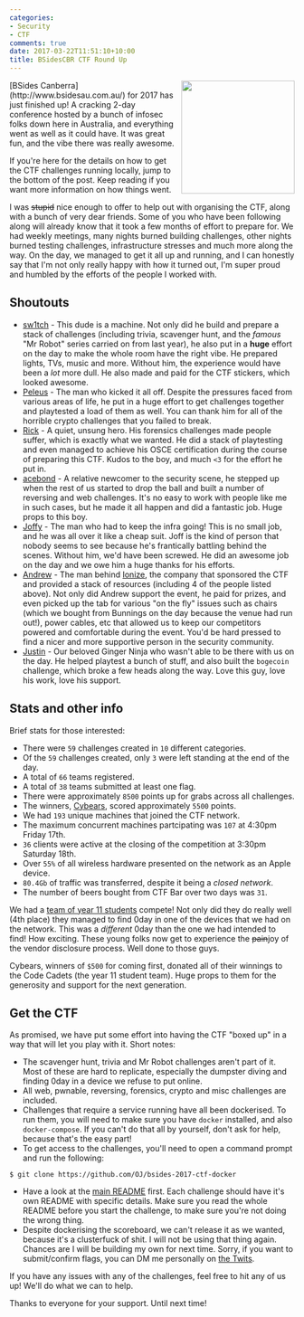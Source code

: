```yaml
---
categories:
- Security
- CTF
comments: true
date: 2017-03-22T11:51:10+10:00
title: BSidesCBR CTF Round Up
---
```


<img style="float: right; margin-left: 5px; margin-bototm: 5px" src="/uploads/2017/03/bsides/bsides-ctf.png" width="200px"/>
[BSides Canberra](http://www.bsidesau.com.au/) for 2017 has just finished up! A cracking 2-day conference hosted by a bunch of infosec folks down here in Australia, and everything went as well as it could have. It was great fun, and the vibe there was really awesome.

If you're here for the details on how to get the CTF challenges running locally, jump to the bottom of the post. Keep reading if you want more information on how things went.

I was ~~stupid~~ nice enough to offer to help out with organising the CTF, along with a bunch of very dear friends. Some of you who have been following along will already know that it took a few months of effort to prepare for. We had weekly meetings, many nights burned building challenges, other nights burned testing challenges, infrastructure stresses and much more along the way. On the day, we managed to get it all up and running, and I can honestly say that I'm not only really happy with how it turned out, I'm super proud and humbled by the efforts of the people I worked with.

## Shoutouts

* [sw1tch](https://twitter.com/__sw1tch__) - This dude is a machine. Not only did he build and prepare a stack of challenges (including trivia, scavenger hunt, and the _famous_ "Mr Robot" series carried on from last year), he also put in a **huge** effort on the day to make the whole room have the right vibe. He prepared lights, TVs, music and more. Without him, the experience would have been a _lot_ more dull. He also made and paid for the CTF stickers, which looked awesome.
* [Peleus](https://twitter.com/0x42424242) - The man who kicked it all off. Despite the pressures faced from various areas of life, he put in a huge effort to get challenges together and playtested a load of them as well. You can thank him for all of the horrible crypto challenges that you failed to break.
* [Rick](https://twitter.com/rickoates) - A quiet, unsung hero. His forensics challenges made people suffer, which is exactly what we wanted. He did a stack of playtesting and even managed to achieve his OSCE certification during the course of preparing this CTF. Kudos to the boy, and much `<3` for the effort he put in.
* [acebond](https://twitter.com/aceb0nd) - A relative newcomer to the security scene, he stepped up when the rest of us started to drop the ball and built a number of reversing and web challenges. It's no easy to work with people like me in such cases, but he made it all happen and did a fantastic job. Huge props to this boy.
* [Joffy](https://twitter.com/Joflixen) - The man who had to keep the infra going! This is no small job, and he was all over it like a cheap suit. Joff is the kind of person that nobody seems to see because he's frantically battling behind the scenes. Without him, we'd have been screwed. He did an awesome job on the day and we owe him a huge thanks for his efforts.
* [Andrew](https://twitter.com/andrew__muller) - The man behind [Ionize](https://twitter.com/1onize), the company that sponsored the CTF and provided a stack of resources (including 4 of the people listed above). Not only did Andrew support the event, he paid for prizes, and even picked up the tab for various "on the fly" issues such as chairs (which we bought from Bunnings on the day because the venue had run out!), power cables, etc that allowed us to keep our competitors powered and comfortable during the event. You'd be hard pressed to find a nicer and more supportive person in the security community.
* [Justin](https://twitter.com/justinsteven) - Our beloved Ginger Ninja who wasn't able to be there with us on the day. He helped playtest a bunch of stuff, and also built the `bogecoin` challenge, which broke a few heads along the way. Love this guy, love his work, love his support.

## Stats and other info

Brief stats for those interested:

* There were `59` challenges created in `10` different categories.
* Of the `59` challenges created, only `3` were left standing at the end of the day.
* A total of `66` teams registered.
* A total of `38` teams submitted at least one flag.
* There were approximately `8500` points up for grabs across all challenges.
* The winners, [Cybears](https://twitter.com/cybearsCTF), scored approximately `5500` points.
* We had `193` unique machines that joined the CTF network.
* The maximum concurrent machines partcipating was `107` at 4:30pm Friday 17th.
* `36` clients were active at the closing of the competition at 3:30pm Saturday 18th.
* Over `55%` of all wireless hardware presented on the network as an Apple device.
* `80.4Gb` of traffic was transferred, despite it being a _closed network_.
* The number of beers bought from CTF Bar over two days was `31`.


We had a [team of year 11 students](https://twitter.com/CodeCadets) compete! Not only did they do really well (4th place) they managed to find 0day in one of the devices that we had on the network. This was a _different_ 0day than the one we had intended to find! How exciting. These young folks now get to experience the ~~pain~~joy of the vendor disclosure process. Well done to those guys.

Cybears, winners of `$500` for coming first, donated all of their winnings to the Code Cadets (the year 11 student team). Huge props to them for the generosity and support for the next generation.

## Get the CTF

As promised, we have put some effort into having the CTF "boxed up" in a way that will let you play with it. Short notes:

* The scavenger hunt, trivia and Mr Robot challenges aren't part of it. Most of these are hard to replicate, especially the dumpster diving and finding 0day in a device we refuse to put online.
* All web, pwnable, reversing, forensics, crypto and misc challenges are included.
* Challenges that require a service running have all been dockerised. To run them, you will need to make sure you have `docker` installed, and also `docker-compose`. If you can't do that all by yourself, don't ask for help, because that's the easy part!
* To get access to the challenges, you'll need to open a command prompt and run the following:

```
$ git clone https://github.com/OJ/bsides-2017-ctf-docker
```

* Have a look at the [main README](https://github.com/OJ/bsides-2017-ctf-docker) first. Each challenge should have it's own README with specific details. Make sure you read the whole README before you start the challenge, to make sure you're not doing the wrong thing.
* Despite dockerising the scoreboard, we can't release it as we wanted, because it's a clusterfuck of shit. I will not be using that thing again. Chances are I will be building my own for next time. Sorry, if you want to submit/confirm flags, you can DM me personally on [the Twits](https://twitter.com/TheColonial).

If you have any issues with any of the challenges, feel free to hit any of us up! We'll do what we can to help.

Thanks to everyone for your support. Until next time!
